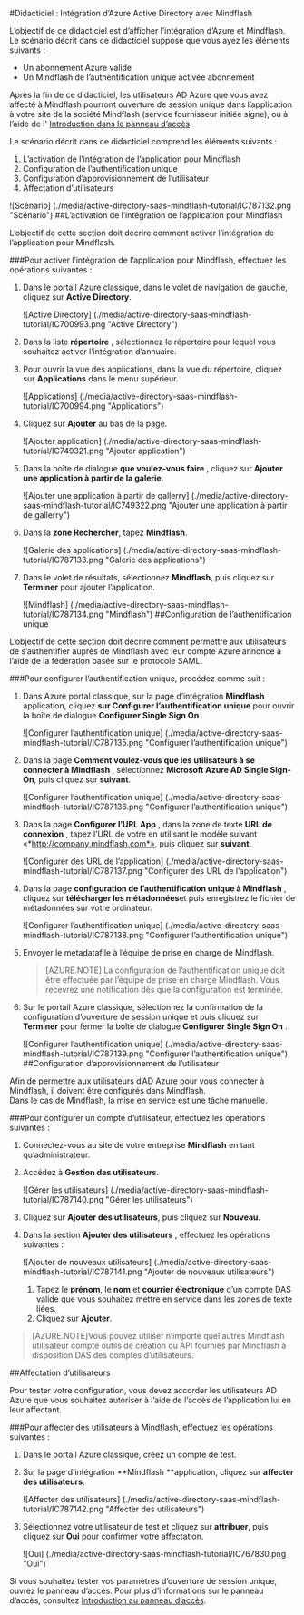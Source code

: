 <properties 
    pageTitle="Didacticiel : Intégration d’Azure Active Directory avec Mindflash | Microsoft Azure" 
    description="Apprenez à utiliser Mindflash avec Azure Active Directory pour activer l’ouverture de session unique, la mise en service automatique et bien plus encore !" 
    services="active-directory" 
    authors="jeevansd"  
    documentationCenter="na" 
    manager="femila"/>
<tags 
    ms.service="active-directory" 
    ms.devlang="na" 
    ms.topic="article" 
    ms.tgt_pltfrm="na" 
    ms.workload="identity" 
    ms.date="09/29/2016" 
    ms.author="jeedes" />

#<a name="tutorial-azure-active-directory-integration-with-mindflash"></a>Didacticiel : Intégration d’Azure Active Directory avec Mindflash
  
L’objectif de ce didacticiel est d’afficher l’intégration d’Azure et Mindflash.  
Le scénario décrit dans ce didacticiel suppose que vous ayez les éléments suivants :

-   Un abonnement Azure valide
-   Un Mindflash de l’authentification unique activée abonnement
  
Après la fin de ce didacticiel, les utilisateurs AD Azure que vous avez affecté à Mindflash pourront ouverture de session unique dans l’application à votre site de la société Mindflash (service fournisseur initiée signe), ou à l’aide de l' [Introduction dans le panneau d’accès](active-directory-saas-access-panel-introduction.md).
  
Le scénario décrit dans ce didacticiel comprend les éléments suivants :

1.  L’activation de l’intégration de l’application pour Mindflash
2.  Configuration de l’authentification unique
3.  Configuration d’approvisionnement de l’utilisateur
4.  Affectation d’utilisateurs

![Scénario] (./media/active-directory-saas-mindflash-tutorial/IC787132.png "Scénario")
##<a name="enabling-the-application-integration-for-mindflash"></a>L’activation de l’intégration de l’application pour Mindflash
  
L’objectif de cette section doit décrire comment activer l’intégration de l’application pour Mindflash.

###<a name="to-enable-the-application-integration-for-mindflash-perform-the-following-steps"></a>Pour activer l’intégration de l’application pour Mindflash, effectuez les opérations suivantes :

1.  Dans le portail Azure classique, dans le volet de navigation de gauche, cliquez sur **Active Directory**.

    ![Active Directory] (./media/active-directory-saas-mindflash-tutorial/IC700993.png "Active Directory")

2.  Dans la liste **répertoire** , sélectionnez le répertoire pour lequel vous souhaitez activer l’intégration d’annuaire.

3.  Pour ouvrir la vue des applications, dans la vue du répertoire, cliquez sur **Applications** dans le menu supérieur.

    ![Applications] (./media/active-directory-saas-mindflash-tutorial/IC700994.png "Applications")

4.  Cliquez sur **Ajouter** au bas de la page.

    ![Ajouter application] (./media/active-directory-saas-mindflash-tutorial/IC749321.png "Ajouter application")

5.  Dans la boîte de dialogue **que voulez-vous faire** , cliquez sur **Ajouter une application à partir de la galerie**.

    ![Ajouter une application à partir de gallerry] (./media/active-directory-saas-mindflash-tutorial/IC749322.png "Ajouter une application à partir de gallerry")

6.  Dans la **zone Rechercher**, tapez **Mindflash**.

    ![Galerie des applications] (./media/active-directory-saas-mindflash-tutorial/IC787133.png "Galerie des applications")

7.  Dans le volet de résultats, sélectionnez **Mindflash**, puis cliquez sur **Terminer** pour ajouter l’application.

    ![Mindflash] (./media/active-directory-saas-mindflash-tutorial/IC787134.png "Mindflash")
##<a name="configuring-single-sign-on"></a>Configuration de l’authentification unique
  
L’objectif de cette section doit décrire comment permettre aux utilisateurs de s’authentifier auprès de Mindflash avec leur compte Azure annonce à l’aide de la fédération basée sur le protocole SAML.

###<a name="to-configure-single-sign-on-perform-the-following-steps"></a>Pour configurer l’authentification unique, procédez comme suit :

1.  Dans Azure portal classique, sur la page d’intégration **Mindflash** application, cliquez **sur Configurer l’authentification unique** pour ouvrir la boîte de dialogue **Configurer Single Sign On** .

    ![Configurer l’authentification unique] (./media/active-directory-saas-mindflash-tutorial/IC787135.png "Configurer l’authentification unique")

2.  Dans la page **Comment voulez-vous que les utilisateurs à se connecter à Mindflash** , sélectionnez **Microsoft Azure AD Single Sign-On**, puis cliquez sur **suivant**.

    ![Configurer l’authentification unique] (./media/active-directory-saas-mindflash-tutorial/IC787136.png "Configurer l’authentification unique")

3.  Dans la page **Configurer l’URL App** , dans la zone de texte **URL de connexion** , tapez l’URL de votre en utilisant le modèle suivant «*http://company.mindflash.com*», puis cliquez sur **suivant**.

    ![Configurer des URL de l’application] (./media/active-directory-saas-mindflash-tutorial/IC787137.png "Configurer des URL de l’application")

4.  Dans la page **configuration de l’authentification unique à Mindflash** , cliquez sur **télécharger les métadonnées**et puis enregistrez le fichier de métadonnées sur votre ordinateur.

    ![Configurer l’authentification unique] (./media/active-directory-saas-mindflash-tutorial/IC787138.png "Configurer l’authentification unique")

5.  Envoyer le metadatafile à l’équipe de prise en charge de Mindflash.

    >[AZURE.NOTE] La configuration de l’authentification unique doit être effectuée par l’équipe de prise en charge Mindflash. Vous recevrez une notification dès que la configuration est terminée.

6.  Sur le portail Azure classique, sélectionnez la confirmation de la configuration d’ouverture de session unique et puis cliquez sur **Terminer** pour fermer la boîte de dialogue **Configurer Single Sign On** .

    ![Configurer l’authentification unique] (./media/active-directory-saas-mindflash-tutorial/IC787139.png "Configurer l’authentification unique")
##<a name="configuring-user-provisioning"></a>Configuration d’approvisionnement de l’utilisateur
  
Afin de permettre aux utilisateurs d’AD Azure pour vous connecter à Mindflash, il doivent être configurés dans Mindflash.  
Dans le cas de Mindflash, la mise en service est une tâche manuelle.

###<a name="to-provision-a-user-accounts-perform-the-following-steps"></a>Pour configurer un compte d’utilisateur, effectuez les opérations suivantes :

1.  Connectez-vous au site de votre entreprise **Mindflash** en tant qu’administrateur.

2.  Accédez à **Gestion des utilisateurs**.

    ![Gérer les utilisateurs] (./media/active-directory-saas-mindflash-tutorial/IC787140.png "Gérer les utilisateurs")

3.  Cliquez sur **Ajouter des utilisateurs**, puis cliquez sur **Nouveau**.

4.  Dans la section **Ajouter des utilisateurs** , effectuez les opérations suivantes :

    ![Ajouter de nouveaux utilisateurs] (./media/active-directory-saas-mindflash-tutorial/IC787141.png "Ajouter de nouveaux utilisateurs")

    1.  Tapez le **prénom**, le **nom** et **courrier électronique** d’un compte DAS valide que vous souhaitez mettre en service dans les zones de texte liées.
    2.  Cliquez sur **Ajouter**.

>[AZURE.NOTE]Vous pouvez utiliser n’importe quel autres Mindflash utilisateur compte outils de création ou API fournies par Mindflash à disposition DAS des comptes d’utilisateurs.

##<a name="assigning-users"></a>Affectation d’utilisateurs
  
Pour tester votre configuration, vous devez accorder les utilisateurs AD Azure que vous souhaitez autoriser à l’aide de l’accès de l’application lui en leur affectant.

###<a name="to-assign-users-to-mindflash-perform-the-following-steps"></a>Pour affecter des utilisateurs à Mindflash, effectuez les opérations suivantes :

1.  Dans le portail Azure classique, créez un compte de test.

2.  Sur la page d’intégration **Mindflash **application, cliquez sur **affecter des utilisateurs**.

    ![Affecter des utilisateurs] (./media/active-directory-saas-mindflash-tutorial/IC787142.png "Affecter des utilisateurs")

3.  Sélectionnez votre utilisateur de test et cliquez sur **attribuer**, puis cliquez sur **Oui** pour confirmer votre affectation.

    ![Oui] (./media/active-directory-saas-mindflash-tutorial/IC767830.png "Oui")
  
Si vous souhaitez tester vos paramètres d’ouverture de session unique, ouvrez le panneau d’accès. Pour plus d’informations sur le panneau d’accès, consultez [Introduction au panneau d’accès](active-directory-saas-access-panel-introduction.md).